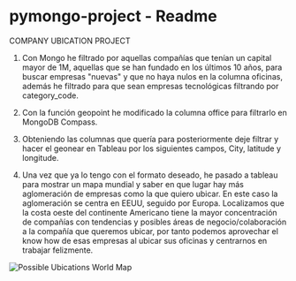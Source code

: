 # pymongo-project - Readme 


COMPANY UBICATION PROJECT

1. Con Mongo he filtrado por aquellas compañías que tenían un capital mayor de 1M, aquellas que se han fundado en los últimos 10 años, para buscar empresas "nuevas" y que no haya nulos en la columna oficinas, además he filtrado para que sean empresas tecnológicas filtrando por category_code.

2. Con la función geopoint he modificado la columna office para filtrarlo en MongoDB Compass.

3. Obteniendo las columnas que quería para posteriormente deje filtrar y hacer el geonear en Tableau por los siguientes campos, City, latitude y longitude. 

4. Una vez que ya lo tengo con el formato deseado, he pasado a tableau para mostrar un mapa mundial y saber en que lugar hay más aglomeración de empresas como la que quiero ubicar. En este caso la aglomeración se centra en EEUU, seguido por Europa. Localizamos que la costa oeste del continente Americano tiene la mayor concentración de compañías con tendencias y posibles áreas de negocio/colaboración a la compañía que queremos ubicar, por tanto podemos aprovechar el know how de esas empresas al ubicar sus oficinas y centrarnos en trabajar felizmente.





![Possible Ubications World Map](https://raw.githubusercontent.com/CodigoChimuelo/pymongo.project/master/assets/ub_world_map.png)